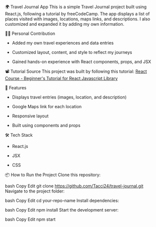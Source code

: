 🌍 Travel Journal App
This is a simple Travel Journal project built using React.js, following a tutorial by freeCodeCamp. The app displays a list of places visited with images, locations, maps links, and descriptions. I also customized and expanded it by adding my own information.

👨‍💻 Personal Contribution
- Added my own travel experiences and data entries

- Customized layout, content, and style to reflect my journeys

- Gained hands-on experience with React components, props, and JSX

📽️ Tutorial Source
This project was built by following this tutorial:
[React Course - Beginner's Tutorial for React Javascript Library](https://www.youtube.com/watch?v=x4rFhThSX04&t=16382s)

🚀 Features
- Displays travel entries (images, location, and description)

- Google Maps link for each location

- Responsive layout

- Built using components and props

🛠️ Tech Stack
- React.js

- JSX

- CSS

📦 How to Run the Project
Clone this repository:

bash
Copy
Edit
git clone https://github.com/Tacci24/travel-journal.git
Navigate to the project folder:

bash
Copy
Edit
cd your-repo-name
Install dependencies:

bash
Copy
Edit
npm install
Start the development server:

bash
Copy
Edit
npm start
